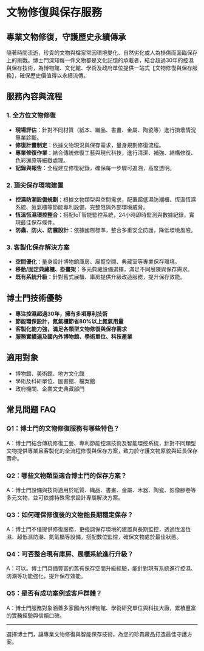 # 文物修復與保存服務

## 專業文物修復，守護歷史永續傳承

隨著時間流逝，珍貴的文物與檔案常因環境變化、自然劣化或人為損傷而面臨保存上的挑戰。博士門深知每一件文物都是文化記憶的承載者，結合超過30年的控濕與保存技術，為博物館、文化館、學術及政府單位提供一站式【文物修復與保存服務】，確保歷史價值得以永續流傳。

## 服務內容與流程

### 1. 全方位文物修復
- **現場評估**：針對不同材質（紙本、織品、書畫、金屬、陶瓷等）進行損壞情況專業診斷。
- **修復計畫制定**：依據文物現況與保存需求，量身規劃修復流程。
- **專業修復作業**：結合傳統修復工藝與現代科技，進行清潔、補強、結構修復、色彩還原等細緻處理。
- **記錄與報告**：全程建立修復紀錄，確保每一步驟可追溯，高度透明。

### 2. 頂尖保存環境建置
- **控濕防潮設備規劃**：根據文物類型與空間需求，配置超低濕防潮櫃、恆溫恆濕系統、氮氣櫃等節能專利設備，完整阻隔外部環境威脅。
- **恆溫恆濕環控整合**：搭配IoT智能監控系統，24小時即時監測與數據紀錄，實現最佳保存條件。
- **防蟲、防火、防震設計**：依據國際標準，整合多重安全防護，降低環境風險。

### 3. 客製化保存解決方案
- **空間優化**：量身設計博物館庫房、展覽空間、典藏室等專業保存環境。
- **移動/固定典藏櫃、掛畫架**：多元典藏設備選擇，滿足不同展陳與保存需求。
- **既有系統升級**：針對舊式展櫃、庫房提供升級改造服務，提升保存效能。

## 博士門技術優勢

- **專注控濕超過30年，擁有多項專利技術**
- **節能環保設計，氮氣櫃節省80%以上氮氣用量**
- **客製化能力強，滿足各類型文物修復與保存需求**
- **服務實績遍及國內外博物館、學術單位、科技產業**

## 適用對象

- 博物館、美術館、地方文化館
- 學術及科研單位、圖書館、檔案館
- 政府機關、企業文史典藏部門

## 常見問題 FAQ

### Q1：博士門的文物修復服務有哪些特色？
A：博士門結合傳統修復工藝、專利節能控濕技術及智能環控系統，針對不同類型文物提供專業且客製化的全流程修復與保存方案，致力於守護文物原貌與延長保存壽命。

### Q2：哪些文物類型適合博士門的保存方案？
A：博士門設備與技術適用於紙質、織品、書畫、金屬、木器、陶瓷、影像膠卷等多元文物，並可依據特殊需求設計專屬解決方案。

### Q3：如何確保修復後的文物能長期穩定保存？
A：博士門不僅提供修復服務，更強調保存環境的建置與長期監控，透過恆溫恆濕、超低濕防潮、氮氣櫃等設備，搭配數位監控，確保文物處於最佳狀態。

### Q4：可否整合現有庫房、展櫃系統進行升級？
A：可以。博士門具備豐富的舊有保存空間升級經驗，能針對現有系統進行控濕、防潮等功能強化，提升保存效能。

### Q5：是否有成功案例或客戶群體？
A：博士門服務對象涵蓋多家國內外博物館、學術研究單位與科技大廠，累積豐富的實務經驗與信賴口碑。

---

選擇博士門，讓專業文物修復與智能保存技術，為您的珍貴藏品打造最佳守護方案。